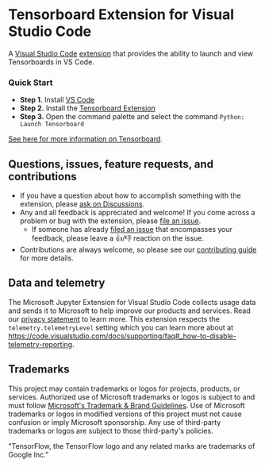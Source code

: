 # Tensorboard Extension for Visual Studio Code

A [Visual Studio Code](https://code.visualstudio.com/) [extension](https://marketplace.visualstudio.com/items?itemName=ms-toolsai.jupyter) that provides the ability to launch and view Tensorboards in VS Code.

### Quick Start
-   **Step 1.** Install [VS Code](https://code.visualstudio.com/)
-   **Step 2.** Install the [Tensorboard Extension](https://marketplace.visualstudio.com/items?itemName=ms-toolsai.vscode-tensorboard)
-   **Step 3.** Open the command palette and select the command `Python: Launch Tensorboard`

[See here for more information on Tensorboard](https://www.tensorflow.org/tensorboard).

## Questions, issues, feature requests, and contributions

-   If you have a question about how to accomplish something with the extension, please [ask on Discussions](https://github.com/microsoft/vscode-jupyter/discussions).
-   Any and all feedback is appreciated and welcome! If you come across a problem or bug with the extension, please [file an issue](https://github.com/microsoft/vscode-tensorboard/issues/new).
    -   If someone has already [filed an issue](https://github.com/Microsoft/vscode-tensorboard/issues) that encompasses your feedback, please leave a 👍/👎 reaction on the issue.
-   Contributions are always welcome, so please see our [contributing guide](https://github.com/Microsoft/vscode-tensorboard/blob/main/CONTRIBUTING.md) for more details.

## Data and telemetry

The Microsoft Jupyter Extension for Visual Studio Code collects usage data and sends it to Microsoft to help improve our products and services. Read our [privacy statement](https://privacy.microsoft.com/privacystatement) to learn more. This extension respects the `telemetry.telemetryLevel` setting which you can learn more about at https://code.visualstudio.com/docs/supporting/faq#_how-to-disable-telemetry-reporting.

## Trademarks

This project may contain trademarks or logos for projects, products, or services. Authorized use of Microsoft
trademarks or logos is subject to and must follow
[Microsoft's Trademark & Brand Guidelines](https://www.microsoft.com/en-us/legal/intellectualproperty/trademarks/usage/general).
Use of Microsoft trademarks or logos in modified versions of this project must not cause confusion or imply Microsoft sponsorship.
Any use of third-party trademarks or logos are subject to those third-party's policies.

"TensorFlow, the TensorFlow logo and any related
marks are trademarks of Google Inc.”
